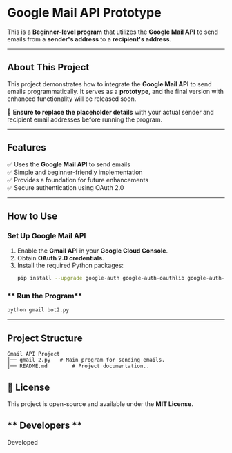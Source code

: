 # Google Mail API Prototype


This is a **Beginner-level program** that utilizes the **Google Mail API** to send emails from a **sender's address** to a **recipient's address**.

---

## **About This Project**
This project demonstrates how to integrate the **Google Mail API** to send emails programmatically. It serves as a **prototype**, and the final version with enhanced functionality will be released soon.

🔹 **Ensure to replace the placeholder details** with your actual sender and recipient email addresses before running the program.

---

## **Features**
✅ Uses the **Google Mail API** to send emails  
✅ Simple and beginner-friendly implementation  
✅ Provides a foundation for future enhancements  
✅ Secure authentication using OAuth 2.0  

---

## **How to Use**

### **Set Up Google Mail API**
1. Enable the **Gmail API** in your **Google Cloud Console**.
2. Obtain **OAuth 2.0 credentials**.
3. Install the required Python packages:
   ```sh
   pip install --upgrade google-auth google-auth-oauthlib google-auth-httplib2 google-api-python-client
   ```

### ** Run the Program**
```sh
python gmail bot2.py
```

---

## **Project Structure**
```
Gmail API Project
│── gmail 2.py   # Main program for sending emails.
│── README.md        # Project documentation..
```

## **📜 License**
This project is open-source and available under the **MIT License**.

## ** Developers **
Developed 
